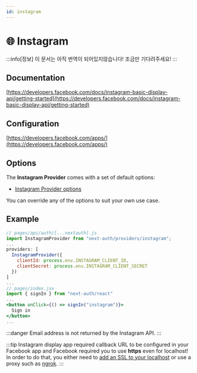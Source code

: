 ```yaml
---
id: instagram
---
```


# 🌐 Instagram

:::info[정보]
이 문서는 아직 번역이 되어있지않습니다! 조금만 기다려주세요!
:::

## Documentation[](https://next-auth.js.org/providers/instagram#documentation "Direct link to heading")

[https://developers.facebook.com/docs/instagram-basic-display-api/getting-started](https://developers.facebook.com/docs/instagram-basic-display-api/getting-started)

## Configuration[](https://next-auth.js.org/providers/instagram#configuration "Direct link to heading")

[https://developers.facebook.com/apps/](https://developers.facebook.com/apps/)

## Options[](https://next-auth.js.org/providers/instagram#options "Direct link to heading")

The **Instagram Provider** comes with a set of default options:

-   [Instagram Provider options](https://github.com/nextauthjs/next-auth/blob/v4/packages/next-auth/src/providers/instagram.js)

You can override any of the options to suit your own use case.

## Example[](https://next-auth.js.org/providers/instagram#example "Direct link to heading")

```jsx
// pages/api/auth/[...nextauth].js
import InstagramProvider from "next-auth/providers/instagram";
...
providers: [
  InstagramProvider({
    clientId: process.env.INSTAGRAM_CLIENT_ID,
    clientSecret: process.env.INSTAGRAM_CLIENT_SECRET
  })
]
...
// pages/index.jsx
import { signIn } from "next-auth/react"
...
<button onClick={() => signIn("instagram")}>
  Sign in
</button>
...
```

:::danger
Email address is not returned by the Instagram API.
:::

:::tip
Instagram display app required callback URL to be configured in your Facebook app and Facebook required you to use **https** even for localhost! In order to do that, you either need to [add an SSL to your localhost](https://www.freecodecamp.org/news/how-to-get-https-working-on-your-local-development-environment-in-5-minutes-7af615770eec/) or use a proxy such as [ngrok](https://ngrok.com/docs).
:::